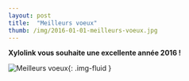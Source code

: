 ```yaml
---
layout: post
title:  "Meilleurs voeux"
thumb: /img/2016-01-01-meilleurs-voeux.jpg
---
```


**Xylolink vous souhaite une excellente année 2016 !**

![Meilleurs voeux]({{page.thumb}}){: .img-fluid }

